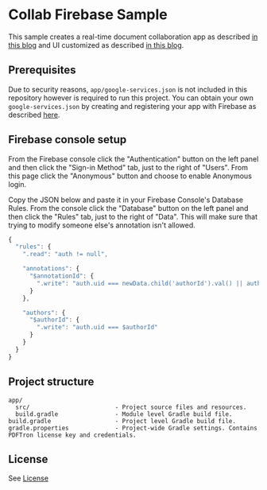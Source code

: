 # Collab Firebase Sample

This sample creates a real-time document collaboration app as described [in this blog](https://www.pdftron.com/blog/android/build-real-time-collab-with-firebase-1) and UI customized as described [in this blog](https://www.pdftron.com/blog/android/build-real-time-collab-with-firebase-2).

## Prerequisites
Due to security reasons, `app/google-services.json` is not included in this repository however is required to run this project. You can obtain your own `google-services.json` by creating and registering your app with Firebase as described [here](https://firebase.google.com/docs/android/setup?authuser=0).

## Firebase console setup
From the Firebase console click the "Authentication" button on the left panel and then click the "Sign-in Method" tab, just to the right of "Users". From this page click the "Anonymous" button and choose to enable Anonymous login.

Copy the JSON below and paste it in your Firebase Console's Database Rules. From the console click the "Database" button on the left panel and then click the "Rules" tab, just to the right of "Data". This will make sure that trying to modify someone else's annotation isn't allowed.

```javascript
{
  "rules": {
    ".read": "auth != null",

    "annotations": {
      "$annotationId": {
        ".write": "auth.uid === newData.child('authorId').val() || auth.uid === data.child('authorId').val() || auth.uid === newData.child('parentAuthorId').val() || auth.uid === data.child('parentAuthorId').val()"
      }
    },

    "authors": {
      "$authorId": {
        ".write": "auth.uid === $authorId"
      }
    }
  }
}
```


## Project structure
```
app/
  src/                        - Project source files and resources.
  build.gradle                - Module level Gradle build file.
build.gradle                  - Project level Gradle build file.
gradle.properties             - Project-wide Gradle settings. Contains PDFTron license key and credentials.
```

## License
See [License](./../LICENSE)

